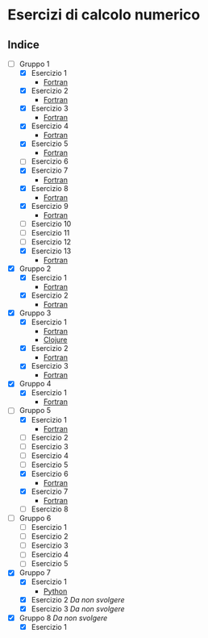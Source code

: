 # Esercizi di calcolo numerico

## Indice

* [ ] Gruppo 1
  * [x] Esercizio 1
    * [Fortran](Fortran/G1.01)
  * [x] Esercizio 2
    * [Fortran](Fortran/G1.02)
  * [x] Esercizio 3
    * [Fortran](Fortran/G1.03)
  * [x] Esercizio 4
    * [Fortran](Fortran/G1.04)
  * [x] Esercizio 5
    * [Fortran](Fortran/G1.05)
  * [ ] Esercizio 6
  * [x] Esercizio 7
    * [Fortran](Fortran/G1.07)
  * [x] Esercizio 8
    * [Fortran](Fortran/G1.08)
  * [x] Esercizio 9
    * [Fortran](Fortran/G1.09)
  * [ ] Esercizio 10
  * [ ] Esercizio 11
  * [ ] Esercizio 12
  * [x] Esercizio 13
    * [Fortran](Fortran/G1.13)

* [x] Gruppo 2
  * [x] Esercizio 1
    * [Fortran](Fortran/G2.01)
  * [x] Esercizio 2
    * [Fortran](Fortran/G2.02)

* [x] Gruppo 3
  * [x] Esercizio 1
    * [Fortran](Fortran/G3.01)
    * [Clojure](Clojure)
  * [x] Esercizio 2
    * [Fortran](Fortran/G3.02)
  * [x] Esercizio 3
    * [Fortran](Fortran/G3.03)

* [x] Gruppo 4
  * [x] Esercizio 1
    * [Fortran](Fortran/G4.01)

* [ ] Gruppo 5
  * [x] Esercizio 1
    * [Fortran](Fortran/G5.01)
  * [ ] Esercizio 2
  * [ ] Esercizio 3
  * [ ] Esercizio 4
  * [ ] Esercizio 5
  * [x] Esercizio 6
    * [Fortran](Fortran/G5.06)
  * [x] Esercizio 7
    * [Fortran](Fortran/G5.07)
  * [ ] Esercizio 8

* [ ] Gruppo 6
  * [ ] Esercizio 1
  * [ ] Esercizio 2
  * [ ] Esercizio 3
  * [ ] Esercizio 4
  * [ ] Esercizio 5

* [x] Gruppo 7
  * [x] Esercizio 1
    * [Python](Python/cn/exercises/g7e01.py)
  * [x] Esercizio 2 *Da non svolgere*
  * [x] Esercizio 3 *Da non svolgere*

* [x] Gruppo 8 *Da non svolgere*
  * [x] Esercizio 1
